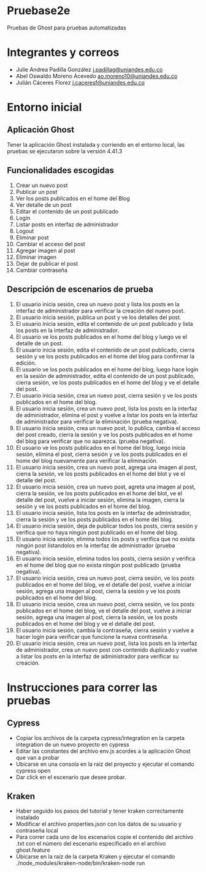 # Pruebase2e
Pruebas de Ghost para pruebas automatizadas

# Integrantes y correos
- Julie Andrea Padilla González j.padillag@uniandes.edu.co
- Abel Oswaldo Moreno Acevedo ao.moreno10@uniandes.edu.co
- Julián Cáceres Florez j.caceresf@uniandes.edu.co

# Entorno inicial

## Aplicación Ghost
Tener la aplicación Ghost instalada y corriendo en el entorno local, las pruebas se ejecutaron sobre la versión 4.41.3

## Funcionalidades escogidas
1. Crear un nuevo post
2. Publicar un post
3. Ver los posts publicados en el home del Blog
4. Ver detalle de un post
5. Editar el contenido de un post publicado
6. Login
7. Listar posts en interfaz de administrador
8. Logout
9. Eliminar post
10. Cambiar el acceso del post
11. Agregar imagen al post
12. Eliminar imagen
13. Dejar de publicar el post
14. Cambiar contraseña

## Descripción de escenarios de prueba
1. El usuario inicia sesión, crea un nuevo post y lista los posts en la interfaz de administrador para verificar la creación del nuevo post.
2. El usuario inicia sesión, publica un post y ve los detalles del post.
3. El usuario inicia sesión, edita el contenido de un post publicado y lista los posts en la interfaz de administrador.
4. El usuario ve los posts publicados en el home del blog y luego ve el detalle de un post.
5. El usuario inicia sesión, edita el contenido de un post publicado, cierra sesión y ve los posts publicados en el home del blog para confirmar la edición.	
6. El usuario ve los posts publicados en el home del blog, luego hace login en la sesión de administrador, edita el contenido de un post publicado, cierra sesión, ve los posts publicados en el home del blog y ve el detalle del post.
7. El usuario inicia sesión, crea un nuevo post, cierra sesión y ve los posts publicados en el home del blog.
8. El usuario inicia sesión, crea un nuevo post, lista los posts en la interfaz de administrador, elimina el post y vuelve a listar los posts en la interfaz de administrador para verificar la eliminación (prueba negativa).
9. El usuario inicia sesión, crea un nuevo post, lo publica, cambia el acceso del post creado, cierra la sesión y ve los posts publicados en el home del blog para verificar que no aparezca. (prueba negativa).
10. El usuario ve los posts publicados en el home del blog, luego inicia sesión, elimina el post, cierra sesión y ve los posts publicados en el home del blog nuevamente para verificar la eliminación. 
11. El usuario inicia sesión, crea un nuevo post, agrega una imagen al post, cierra la sesión, ve los posts publicados en el home del blot y ve el detalle del post. 
12. El usuario inicia sesión, crea un nuevo post, agreta una imagen al post, cierra la sesión, ve los posts publicados en el home del blot, ve el detalle del post, vuelve a iniciar sesión, elimina la imagen, cierra la sesión y ve los posts publicados en el home del blog.
13. El usuario inicia sesión, lista los posts en la interfaz de administrador, cierra la sesión y ve los posts publicados en el home del blog. 
14. El usuario inicia sesión,  deja de publicar todos los posts, cierra sesión y verifica que no haya ningún post publicado en el home del blog.
15. El usuario inicia sesión, elimina todos los posts y verifica que no exista ningún post listandolos en la interfaz de administrador (prueba negativa).
16. El usuario inicia sesión, elimina todos los posts, cierra sesión y verifica en el home del blog que no exista ningún post publicado (prueba negativa).
17. El usuario inicia sesión, crea un nuevo post, cierra sesión, ve los posts publicados en el home del blog, ve el detalle del post, vuelve a iniciar sesión, agrega una imagen al post,  cierra la sesión y ve los posts publicados en el home del blog. 
18. El usuario inicia sesión, crea un nuevo post, cierra sesión, ve los posts publicados en el home del blog, ve el detalle del post, vuelve a iniciar sesión, agrega una imagen al post,  cierra la sesión, ve los posts publicados en el home del blog y ve el detalle del post.
19. El usuario inicia sesión, cambia la contraseña, cierra sesión y vuelve a hacer login para verificar que funcione la nueva contraseña.
20. El usuario inicia sesión, crea un nuevo post,  lista los posts en la interfaz de administrador, crea un nuevo post con contenido duplicado y vuelve a listar los posts en la interfaz de administrador para verificar su creación.

# Instrucciones para correr las pruebas 
## Cypress
- Copiar los archivos de la carpeta cypress/integration en la carpeta integration de un nuevo proyecto en cypress
- Editar las constantes del archivo env.js acordes a la aplicación Ghost que van a probar
- Ubicarse en una consola en la raíz del proyecto y ejecutar el comando cypress open
- Dar click en el escenario que desee probar.

## Kraken
- Haber seguido los pasos del tutorial y tener kraken correctamente instalado
- Modificar el archivo properties.json con los datos de su usuario y contraseña local
- Para correr cada uno de los escenarios copie el contenido del archivo .txt con el número del escenario especificado en el archivo ghost.feature
- Ubicarse en la raíz de la carpeta Kraken y ejecutar el comando ./node_modules/kraken-node/bin/kraken-node run
